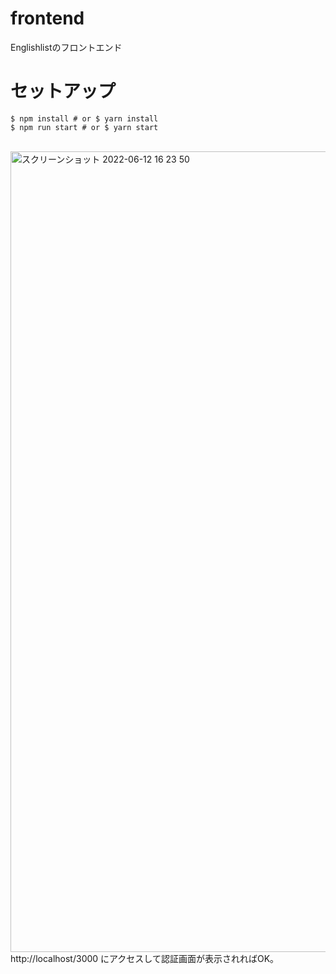 # frontend
  Englishlistのフロントエンド
# セットアップ
  ```
  $ npm install # or $ yarn install
  $ npm run start # or $ yarn start
  ```
  <br />
<img width="1281" alt="スクリーンショット 2022-06-12 16 23 50" src="https://user-images.githubusercontent.com/49307752/173222301-cb3ce308-711b-41f9-9b42-bd978226e7cb.png">

  <br />
http://localhost/3000 にアクセスして認証画面が表示されればOK。
